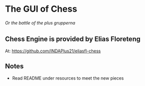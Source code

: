 # The GUI of Chess 
<h6>Or the battle of the plus grupperna</h6>

## Chess Engine is provided by Elias Floreteng
At: https://github.com/INDAPlus21/eliasfl-chess

## Notes 
- Read README under resources to meet the new pieces